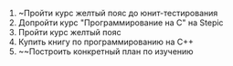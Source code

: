 1) ~Пройти курс желтый пояс до юнит-тестирования
2) Допройти курс "Программирование на С" на Stepic 
3) Пройти курс желтый пояс 
4) Купить книгу по программированию на С++
5) ~~Построить конкретный план по изучению 
